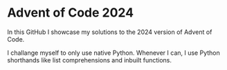 # Advent of Code 2024

In this GitHub I showcase my solutions to the 2024 version of Advent of Code.

I challange myself to only use native Python. Whenever I can, I use Python shorthands like list comprehensions and inbuilt functions.

